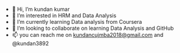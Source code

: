 - 👋 Hi, I’m kundan kumar
- 👀 I’m interested in HRM and Data Analysis
- 🌱 I’m currently learning Data analysis from Coursera
- 💞️ I’m looking to collaborate on learning Data Analysis and GitHub 
- 📫 you can reach me on kundancujmba2018@gmail.com and @kundan3892

<!---
kundan3892/kundan3892 is a ✨ special ✨ repository because its `README.md` (this file) appears on your GitHub profile.
You can click the Preview link to take a look at your changes.
--->
